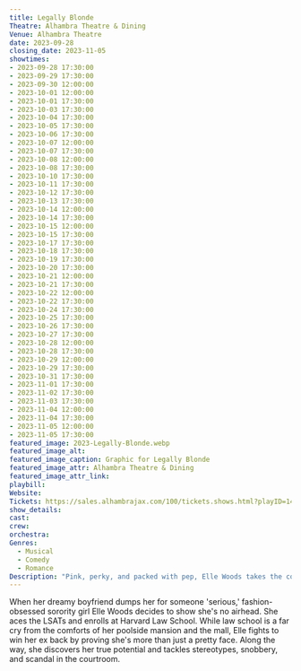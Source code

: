 ```yaml
---
title: Legally Blonde
Theatre: Alhambra Theatre & Dining
Venue: Alhambra Theatre
date: 2023-09-28
closing_date: 2023-11-05
showtimes:
- 2023-09-28 17:30:00
- 2023-09-29 17:30:00
- 2023-09-30 12:00:00
- 2023-10-01 12:00:00
- 2023-10-01 17:30:00
- 2023-10-03 17:30:00
- 2023-10-04 17:30:00
- 2023-10-05 17:30:00
- 2023-10-06 17:30:00
- 2023-10-07 12:00:00
- 2023-10-07 17:30:00
- 2023-10-08 12:00:00
- 2023-10-08 17:30:00
- 2023-10-10 17:30:00
- 2023-10-11 17:30:00
- 2023-10-12 17:30:00
- 2023-10-13 17:30:00
- 2023-10-14 12:00:00
- 2023-10-14 17:30:00
- 2023-10-15 12:00:00
- 2023-10-15 17:30:00
- 2023-10-17 17:30:00
- 2023-10-18 17:30:00
- 2023-10-19 17:30:00
- 2023-10-20 17:30:00
- 2023-10-21 12:00:00
- 2023-10-21 17:30:00
- 2023-10-22 12:00:00
- 2023-10-22 17:30:00
- 2023-10-24 17:30:00
- 2023-10-25 17:30:00
- 2023-10-26 17:30:00
- 2023-10-27 17:30:00
- 2023-10-28 12:00:00
- 2023-10-28 17:30:00
- 2023-10-29 12:00:00
- 2023-10-29 17:30:00
- 2023-10-31 17:30:00
- 2023-11-01 17:30:00
- 2023-11-02 17:30:00
- 2023-11-03 17:30:00
- 2023-11-04 12:00:00
- 2023-11-04 17:30:00
- 2023-11-05 12:00:00
- 2023-11-05 17:30:00
featured_image: 2023-Legally-Blonde.webp
featured_image_alt: 
featured_image_caption: Graphic for Legally Blonde
featured_image_attr: Alhambra Theatre & Dining
featured_image_attr_link: 
playbill:
Website: 
Tickets: https://sales.alhambrajax.com/100/tickets.shows.html?playID=1429&code=jaxplays
show_details: 
cast:
crew:
orchestra:
Genres:
  - Musical
  - Comedy
  - Romance
Description: "Pink, perky, and packed with pep, Elle Woods takes the courtroom by storm, proving you can solve legal conundrums in style."
---
```

When her dreamy boyfriend dumps her for someone 'serious,' fashion-obsessed sorority girl Elle Woods decides to show she's no airhead. She aces the LSATs and enrolls at Harvard Law School. While law school is a far cry from the comforts of her poolside mansion and the mall, Elle fights to win her ex back by proving she's more than just a pretty face. Along the way, she discovers her true potential and tackles stereotypes, snobbery, and scandal in the courtroom.
